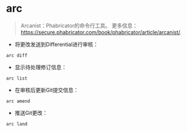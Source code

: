 # arc

> Arcanist：Phabricator的命令行工具。
> 更多信息：<https://secure.phabricator.com/book/phabricator/article/arcanist/>.

- 将更改发送到Differential进行审核：

`arc diff`

- 显示待处理修订信息：

`arc list`

- 在审核后更新Git提交信息：

`arc amend`

- 推送Git更改：

`arc land`